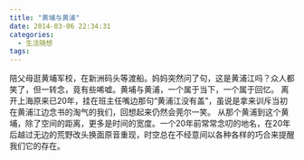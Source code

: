 ```yaml
---
title: "黄埔与黄浦"
date: 2014-03-06 22:34:31
categories:
  - 生活随想
tags:
---
```


陪父母逛黄埔军校，在新洲码头等渡船。妈妈突然问了句，这是黄浦江吗？众人都笑了，但一转念，竟有些唏嘘。黄埔与黄浦，一个属于当下，一个属于回忆。 离开上海原来已20年，挂在班主任嘴边那句“黄浦江没有盖”，虽说是拿来训斥当初在黄浦江边念书的淘气的我们，回想起来仍然会莞尔一笑。 从那个黄浦到这个黄埔，除了空间的距离，更多是时间的宽度。一个20年前常常念叨的地名，在20年后越过无边的荒野改头换面原音重现，时空总在不经意间以各种各样的巧合来提醒我们它的存在。
